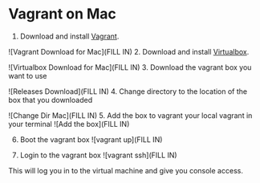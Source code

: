 # Vagrant on Mac

1. Download and install [Vagrant](https://www.vagrantup.com/downloads.html).

![Vagrant Download for Mac](FILL IN)
2. Download and install [Virtualbox](https://www.virtualbox.org/wiki/Downloads).

![Virtualbox Download for Mac](FILL IN)
3. Download the vagrant box you want to use

![Releases Download](FILL IN)
4. Change directory to the location of the box that you downloaded

![Change Dir Mac](FILL IN)
5. Add the box to vagrant your local vagrant in your terminal 
![Add the box](FILL IN)

6. Boot the vagrant box
![vagrant up](FILL IN)

7. Login to the vagrant box
![vagrant ssh](FILL IN)

This will log you in to the virtual machine and give you console access. 
